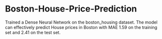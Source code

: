 # Boston-House-Price-Prediction
Trained a Dense Neural Network on the boston_housing dataset. The model can effectively predict House prices in Boston with MAE 1.59 on the training set and 2.41 on the test set.
